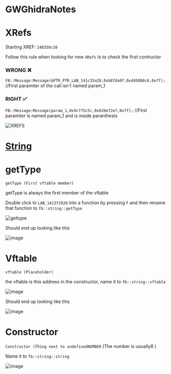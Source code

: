 # GWGhidraNotes

# XRefs

Starting XREF: `140358c10`

Follow this rule when looking for new `XRefs` is to check the first contructor

### WRONG ❌

`FB::Message:Message(&PTR_PTR_LAB_141c35a28,0xb87da97,0xd45888c6,0xff);` //First paramiter of the call isn't named param_1

### RIGHT ✅

`FB::Message:Message(param_1,0x9c775c5c,0x628e72e7,0xff);` //First paramiter is named param_1 and is inside paranthesis

![XREFS](https://github.com/user-attachments/assets/138e8950-e427-4598-b810-5a991039bf1b)

# [String](https://github.com/Twig6943/CrzyecksGhidraNotes/blob/main/String.md)

# getType

`getType (First vftable member)`

getType is always the first member of the vftable

Double click to  `LAB_1413f2920`  into a function by pressing `F` and then rename that function to `fb::string::getType`

![gettype](https://github.com/user-attachments/assets/1b9fa526-92d6-4a84-9580-863ecb079988)

Should end up looking like this

![image](https://github.com/user-attachments/assets/462beaf5-a06a-4fdc-817e-49709e5418bc)


# Vftable

`vftable (Placeholder)`

the vftable is this address in the constructor, name it to `fb::string::vftable`

![image](https://github.com/user-attachments/assets/68cfa060-cf7d-4b2f-8350-45639dda3434)

Should end up looking like this

![image](https://github.com/user-attachments/assets/23cf816c-101f-40a9-9573-2868dd403c87)


# Constructor

`Constructor (Thing next to undefinedNUMBER` (The number is usually8 ) 

Name it to `fb::string::string`

![image](https://github.com/user-attachments/assets/568e7aba-453f-4259-b058-02b7b9ab6a42)

